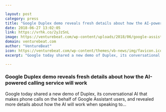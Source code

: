 ```yaml
---

layout: post
category: press
title: "Google Duplex demo reveals fresh details about how the AI-powered calling service will work"
date: 2018-06-27 13:02:05
link: https://vrhk.co/2yJzSnL
image: https://venturebeat.com/wp-content/uploads/2018/06/google-assistant-duplex.png?fit=1983%2C1113&strip=all
domain: venturebeat.com
author: "VentureBeat"
icon: https://venturebeat.com/wp-content/themes/vb-news/img/favicon.ico
excerpt: "Google today shared a new demo of Duplex, its conversational AI that makes phone calls on the behalf of Google Assistant users, and revealed more details about how the AI will work when speaking to…"

---
```


### Google Duplex demo reveals fresh details about how the AI-powered calling service will work

Google today shared a new demo of Duplex, its conversational AI that makes phone calls on the behalf of Google Assistant users, and revealed more details about how the AI will work when speaking to…